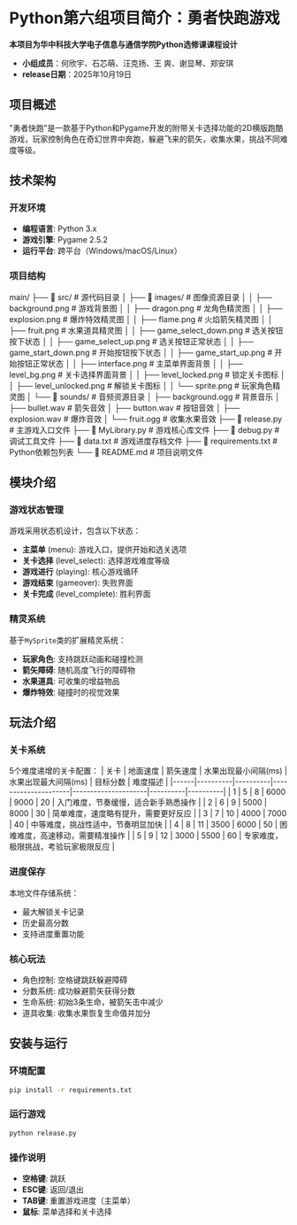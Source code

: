 # Python第六组项目简介：勇者快跑游戏
**本项目为华中科技大学电子信息与通信学院Python选修课课程设计**
- **小组成员**：何欣宇、石芯萌、汪克扬、王  爽、谢显琴、郑安琪
- **release日期**：2025年10月19日

## 项目概述
"勇者快跑"是一款基于Python和Pygame开发的附带关卡选择功能的2D横版跑酷游戏，玩家控制角色在奇幻世界中奔跑，躲避飞来的箭矢，收集水果，挑战不同难度等级。

## 技术架构

### 开发环境
- **编程语言**: Python 3.x
- **游戏引擎**: Pygame 2.5.2
- **运行平台**: 跨平台（Windows/macOS/Linux）

### 项目结构

main/
├── 📁 src/                          # 源代码目录
│   ├── 📁 images/                   # 图像资源目录
│   │   ├── background.png           # 游戏背景图
│   │   ├── dragon.png               # 龙角色精灵图
│   │   ├── explosion.png            # 爆炸特效精灵图
│   │   ├── flame.png                # 火焰箭矢精灵图
│   │   ├── fruit.png                # 水果道具精灵图
│   │   ├── game_select_down.png     # 选关按钮按下状态
│   │   ├── game_select_up.png       # 选关按钮正常状态
│   │   ├── game_start_down.png      # 开始按钮按下状态
│   │   ├── game_start_up.png        # 开始按钮正常状态
│   │   ├── interface.png            # 主菜单界面背景
│   │   ├── level_bg.png             # 关卡选择界面背景
│   │   ├── level_locked.png         # 锁定关卡图标
│   │   ├── level_unlocked.png       # 解锁关卡图标
│   │   └── sprite.png               # 玩家角色精灵图
│   └── 📁 sounds/                   # 音频资源目录
│       ├── background.ogg           # 背景音乐
│       ├── bullet.wav               # 箭矢音效
│       ├── button.wav               # 按钮音效
│       ├── explosion.wav            # 爆炸音效
│       └── fruit.ogg                # 收集水果音效
├── 📄 release.py                    # 主游戏入口文件
├── 📄 MyLibrary.py                  # 游戏核心库文件
├── 📄 debug.py                      # 调试工具文件
├── 📄 data.txt                      # 游戏进度存档文件
├── 📄 requirements.txt              # Python依赖包列表
└── 📄 README.md                     # 项目说明文件

## 模块介绍
### 游戏状态管理
游戏采用状态机设计，包含以下状态：
- **主菜单** (menu): 游戏入口，提供开始和选关选项
- **关卡选择** (level_select): 选择游戏难度等级
- **游戏进行** (playing): 核心游戏循环
- **游戏结束** (gameover): 失败界面
- **关卡完成** (level_complete): 胜利界面

### 精灵系统
基于`MySprite`类的扩展精灵系统：
- **玩家角色**: 支持跳跃动画和碰撞检测
- **箭矢障碍**: 随机高度飞行的障碍物
- **水果道具**: 可收集的增益物品
- **爆炸特效**: 碰撞时的视觉效果

## 玩法介绍
### 关卡系统
5个难度递增的关卡配置：
| 关卡 | 地面速度 | 箭矢速度 | 水果出现最小间隔(ms) | 水果出现最大间隔(ms) | 目标分数 | 难度描述 |
|------|----------|----------|---------------------|---------------------|----------|----------|
| 1 | 5 | 8 | 6000 | 9000 | 20 | 入门难度，节奏缓慢，适合新手熟悉操作 |
| 2 | 6 | 9 | 5000 | 8000 | 30 | 简单难度，速度略有提升，需要更好反应 |
| 3 | 7 | 10 | 4000 | 7000 | 40 | 中等难度，挑战性适中，节奏明显加快 |
| 4 | 8 | 11 | 3500 | 6000 | 50 | 困难难度，高速移动，需要精准操作 |
| 5 | 9 | 12 | 3000 | 5500 | 60 | 专家难度，极限挑战，考验玩家极限反应 |

### 进度保存
本地文件存储系统：
- 最大解锁关卡记录
- 历史最高分数
- 支持进度重置功能

### 核心玩法
- 角色控制: 空格键跳跃躲避障碍
- 分数系统: 成功躲避箭矢获得分数
- 生命系统: 初始3条生命，被箭矢击中减少
- 道具收集: 收集水果恢复生命值并加分

## 安装与运行
### 环境配置
```bash
pip install -r requirements.txt
```

### 运行游戏
```bash
python release.py
```

### 操作说明
- **空格键**: 跳跃
- **ESC键**: 返回/退出
- **TAB键**: 重置游戏进度（主菜单）
- **鼠标**: 菜单选择和关卡选择
